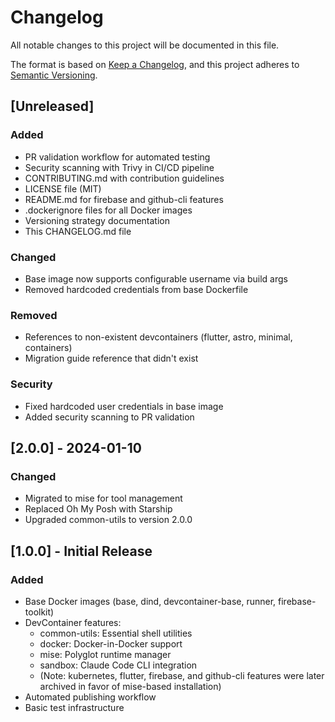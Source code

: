 # Changelog

All notable changes to this project will be documented in this file.

The format is based on [Keep a Changelog](https://keepachangelog.com/en/1.0.0/),
and this project adheres to [Semantic Versioning](https://semver.org/spec/v2.0.0.html).

## [Unreleased]

### Added
- PR validation workflow for automated testing
- Security scanning with Trivy in CI/CD pipeline
- CONTRIBUTING.md with contribution guidelines
- LICENSE file (MIT)
- README.md for firebase and github-cli features
- .dockerignore files for all Docker images
- Versioning strategy documentation
- This CHANGELOG.md file

### Changed
- Base image now supports configurable username via build args
- Removed hardcoded credentials from base Dockerfile

### Removed
- References to non-existent devcontainers (flutter, astro, minimal, containers)
- Migration guide reference that didn't exist

### Security
- Fixed hardcoded user credentials in base image
- Added security scanning to PR validation

## [2.0.0] - 2024-01-10

### Changed
- Migrated to mise for tool management
- Replaced Oh My Posh with Starship
- Upgraded common-utils to version 2.0.0

## [1.0.0] - Initial Release

### Added
- Base Docker images (base, dind, devcontainer-base, runner, firebase-toolkit)
- DevContainer features:
  - common-utils: Essential shell utilities
  - docker: Docker-in-Docker support
  - mise: Polyglot runtime manager
  - sandbox: Claude Code CLI integration
  - (Note: kubernetes, flutter, firebase, and github-cli features were later archived in favor of mise-based installation)
- Automated publishing workflow
- Basic test infrastructure